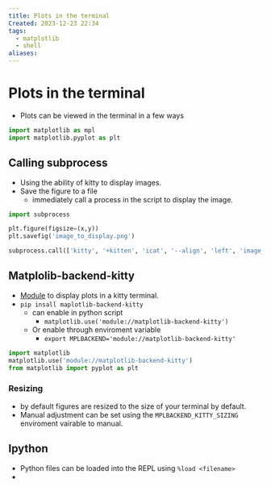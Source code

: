 ```yaml
---
title: Plots in the terminal
Created: 2023-12-23 22:34
tags:
  - matplotlib
  - shell
aliases:
---
```

# Plots in the terminal
- Plots can be viewed in the terminal in a few ways

```Python
import matplotlib as mpl
import matplotlib.pyplot as plt
```
## Calling subprocess
- Using the ability of kitty to display images.
- Save the figure to a file 
	- immediately call a process in the script to display the image.
```Python
import subprocess

plt.figure(figsize=(x,y))
plt.savefig('image_to_display.png')

subprocess.call(['kitty', '+kitten', 'icat', '--align', 'left', 'image_to_display.png'])

```


## Matplolib-backend-kitty
- [Module](https://github.com/jktr/matplotlib-backend-kitty) to display plots in a kitty terminal.
- `pip insall maplotlib-backend-kitty`
	- can enable in python script
		- `matplotlib.use('module://matplotlib-backend-kitty')`
	- Or enable through enviroment variable
		- `export MPLBACKEND='module://matplotlib-backend-kitty'`

```Python
import matplotlib
matplotlib.use('module://matplotlib-backend-kitty')
from matplotlib import pyplot as plt
```

### Resizing
- by default figures are resized to the size of your terminal by default.
- Manual adjustment can be set using the `MPLBACKEND_KITTY_SIZING` enviroment vairable to manual.


## Ipython
- Python files can be loaded into the REPL using `%load <filename>`
- 